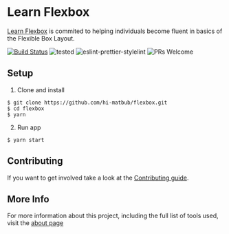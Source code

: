 # Learn Flexbox

[Learn Flexbox](http://learnflexbox.us/) is commited to helping individuals become fluent in basics of the Flexible Box Layout.

[![Build Status](https://travis-ci.com/hi-matbub/learnflexbox.svg?branch=master)](https://travis-ci.com/hi-matbub/learnflexbox) ![tested](https://img.shields.io/badge/tested_with-jest-<COLOR>.svg) ![eslint-prettier-stylelint](https://img.shields.io/badge/code_style-eslint_prettier_stylelint-<COLOR>.svg) ![PRs Welcome](https://img.shields.io/badge/PRs-welcome-30bced.svg)

## Setup

1. Clone and install

```
$ git clone https://github.com/hi-matbub/flexbox.git
$ cd flexbox
$ yarn
```

2. Run app

```
$ yarn start
```

## Contributing

If you want to get involved take a look at the [Contributing guide](https://github.com/hi-matbub/flexbox/blob/master/CONTRIBUTING.md).

## More Info

For more information about this project, including the full list of tools used, visit the [about page](/ABOUT.md)
